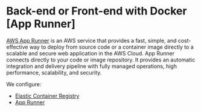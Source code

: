 # Back-end or Front-end with Docker [App Runner]

[AWS App Runner](https://docs.aws.amazon.com/apprunner/latest/dg/what-is-apprunner.html) is an AWS service that provides a fast, simple, and cost-effective way to deploy from source code or a container image directly to a scalable and secure web application in the AWS Cloud. App Runner connects directly to your code or image repository. It provides an automatic integration and delivery pipeline with fully managed operations, high performance, scalability, and security.

We configure:

- [Elastic Container Registry](/wiki/spaces/SOFT/pages/2030501889)
- [App Runner](/wiki/spaces/SOFT/pages/2031616005)
